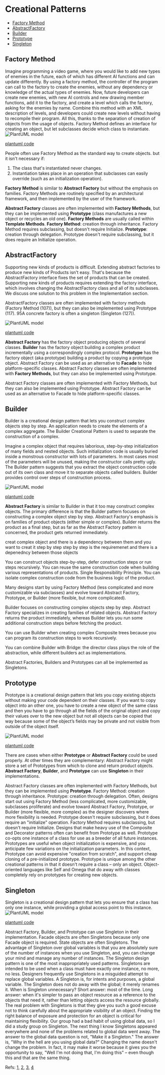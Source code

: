 # Creational Patterns
- [Factory Method](#factory-method)
- [AbstractFactory](#abstractfactory)
- [Builder](#builder)
- [Prototype](#prototype)
- [Singleton](#singleton)
## Factory Method

Imagine programming a video game, where you would like to add new types of enemies in the future, each of which has different AI functions 
and can update differently. By using a factory method, the controller of the program can call to the factory to create the enemies, 
without any dependency or knowledge of the actual types of enemies.
 Now, future developers can create new enemies, with new AI controls and new drawing member functions, add it to the factory, and create a 
level which calls the factory, asking for the enemies by name. Combine this method with an XML description of levels, and developers could
 create new levels without having to recompile their program. All this, thanks to the separation of creation of objects from the usage of objects.
Factory Method defines an interface for creating an object, but let subclasses decide which class to instantiate. 
![PlantUML model](diagrams/computer_factory_method.svg)

[plantuml code](diagrams/computer_factory_method.puml)

People often use Factory Method as the standard way to create objects. but it isn't necessary if: 
1) The class that's instantiated never changes.
2) Instantiation takes place in an operation that subclasses can easily override (such as an initialization operation).

**Factory Method** is similar to **Abstract Factory** but without the emphasis on families.
Factory Methods are routinely specified by an architectural framework, and then implemented by the user of the framework.

**Abstract Factory** classes are often implemented with **Factory Methods**, but they can be implemented using **Prototype** (class manufactures a new object or recycles an old one).
**Factory Methods** are usually called within **Template Methods**.
**Factory Method**: creation through inheritance. Factory Method requires subclassing, but doesn't require Initialize.
**Prototype**: creation through delegation. Prototype doesn't require subclassing, but it does require an Initialize operation.




## AbstractFactory
Supporting new kinds of products is difficult. Extending abstract factories to
produce new kinds of Products isn't easy. That's because the AbstractFactory
interface fixes the set of products that can be created. Supporting new kinds of
products requires extending the factory interface, which involves changing the
AbstractFactory class and all of its subclasses. We discuss one solution to this
problem in the Implementation section.

AbstractFactory classes are often implemented with factory methods (Factory Method
(107)), but they can also be implemented using Prototype (117).
95A concrete factory is often a singleton (Singleton (127)).


![PlantUML model](diagrams/abstract_factory.svg)

[plantuml code](diagrams/abstract_factory.puml)

**Abstract Factory** has the factory object producing objects of several classes. 
**Builder** has the factory object building a complex product incrementally using a correspondingly complex protocol. 
**Prototype** has the factory object (aka prototype) building a product by copying a prototype object.
Abstract Factory can be used as an alternative to **Facade** to hide platform-specific classes.
Abstract Factory classes are often implemented with **Factory Methods**, but they can also be implemented using Prototype.

Abstract Factory classes are often implemented with Factory Methods, but they can also be implemented using Prototype.
Abstract Factory can be used as an alternative to Facade to hide platform-specific classes.




## Builder
Builder is a creational design pattern that lets you construct complex objects step by step. An application needs to create the elements of a complex aggregate. The Builder Creational Pattern is used to separate the construction of a complex.

Imagine a complex object that requires laborious, step-by-step initialization of many fields and nested objects. Such initialization code is usually buried inside a monstrous constructor with lots of parameters. 
In most cases most of the parameters will be unused, making the constructor calls pretty ugly.
The Builder pattern suggests that you extract the object construction code out of its own class and move it to separate objects called builders.
Builder provides control over steps of construction process.

![PlantUML model](diagrams/pizza_builder.svg)

[plantuml code](diagrams/pizza_builder.puml)


**Abstract Factory**  is similar to Builder in that it too may construct complex objects.
The primary difference is that the Builder pattern focuses on constructing a complex
object step by step. Abstract Factory's emphasis is on families of product objects (either
simple or complex). Builder returns the product as a final step, but as far as the Abstract
Factory pattern is concerned, the product gets returned immediately.

creat complex object and there is a dependency between them and you want to creat it step by step
step by step is the requiremenet and there is a depenedncy between those objects

You can construct objects step-by-step, defer construction steps or run steps recursively.
 You can reuse the same construction code when building various representations of products.
 Single Responsibility Principle. You can isolate complex construction code from the business logic of the product.


Many designs start by using Factory Method (less complicated and more customizable via subclasses) and evolve toward Abstract Factory, Prototype, or Builder (more flexible, but more complicated).

Builder focuses on constructing complex objects step by step. Abstract Factory specializes in creating families of related objects. Abstract Factory returns the product immediately, whereas Builder lets you run some additional construction steps before fetching the product.

You can use Builder when creating complex Composite trees because you can program its construction steps to work recursively.

You can combine Builder with Bridge: the director class plays the role of the abstraction, while different builders act as implementations.

Abstract Factories, Builders and Prototypes can all be implemented as Singletons.

## Prototype
Prototype is a creational design pattern that lets you copy existing objects without making your code dependent on their classes.
If you want to copy object into an other one, you have to create a new object of the same class and then you have to go through 
all the fields of the original object and copy their values over to the new object but not all objects can be copied that way because some of the object’s fields may be private and not visible from outside of the object itself.

![PlantUML model](diagrams/bullet_prototype.svg)

[plantuml code](diagrams/bullet_prototype.puml)


There are cases when either **Prototype** or **Abstract Factory** could be used properly. At other times they are complementary:
 Abstract Factory might store a set of Prototypes from which to clone and return product objects. **Abstract Factory**, **Builder**, and **Prototype** can use **Singleton** in their implementations.

Abstract Factory classes are often implemented with Factory Methods, but they can be implemented using **Prototype**.
Factory Method: creation through inheritance. Prototype: creation through delegation.
Often, designs start out using Factory Method (less complicated, more customizable, subclasses proliferate) and evolve toward Abstract Factory, Prototype, or Builder (more flexible, more complex) as the designer discovers where more flexibility is needed.
Prototype doesn't require subclassing, but it does require an "initialize" operation. Factory Method requires subclassing, but doesn't require Initialize.
Designs that make heavy use of the Composite and Decorator patterns often can benefit from Prototype as well.
Prototype co-opts one instance of a class for use as a breeder of all future instances.
Prototypes are useful when object initialization is expensive, and you anticipate few variations on the initialization parameters. In this context, Prototype can avoid expensive "creation from scratch", and support cheap cloning of a pre-initialized prototype.
Prototype is unique among the other creational patterns in that it doesn't require a class – only an object. Object-oriented languages like Self and Omega that do away with classes completely rely on prototypes for creating new objects.


## Singleton

Singleton is a creational design pattern that lets you ensure that a class has only one instance, while providing a global access point to this instance.
![PlantUML model](diagrams/singleton.svg)

[plantuml code](diagrams/singleton.puml)

Abstract Factory, Builder, and Prototype can use Singleton in their implementation.
Facade objects are often Singletons because only one Facade object is required.
State objects are often Singletons.
The advantage of Singleton over global variables is that you are absolutely sure of the number of instances when you use Singleton, and, you can change your mind and manage any number of instances.
The Singleton design pattern is one of the most inappropriately used patterns. Singletons are intended to be used when a class must have exactly one instance, no more, no less. Designers frequently use Singletons in a misguided attempt to replace global variables. A Singleton is, for intents and purposes, a global variable. The Singleton does not do away with the global; it merely renames it.
When is Singleton unnecessary? Short answer: most of the time. Long answer: when it's simpler to pass an object resource as a reference to the objects that need it, rather than letting objects access the resource globally. The real problem with Singletons is that they give you such a good excuse not to think carefully about the appropriate visibility of an object. Finding the right balance of exposure and protection for an object is critical for maintaining flexibility.
Our group had a bad habit of using global data, so I did a study group on Singleton. The next thing I know Singletons appeared everywhere and none of the problems related to global data went away. The answer to the global data question is not, "Make it a Singleton." The answer is, "Why in the hell are you using global data?" Changing the name doesn't change the problem. In fact, it may make it worse because it gives you the opportunity to say, "Well I'm not doing that, I'm doing this" – even though this and that are the same thing.

Refs:
	[1](https://www.youtube.com/watch?v=KBkkEKNlE6I),
	[2](https://www.youtube.com/watch?v=D1CnNAszv_M&list=PLk6CEY9XxSIDZhQURp6d8Sgp-A0yKKDKV&index=6),
	[3](https://sourcemaking.com/),
	[4](https://refactoring.guru/)



